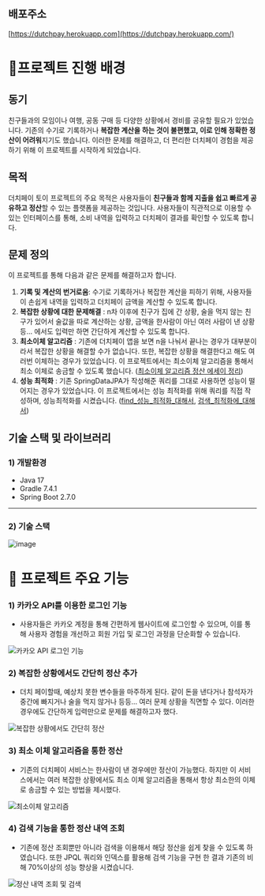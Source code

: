 
## 배포주소
[https://dutchpay.herokuapp.com](https://dutchpay.herokuapp.com/)

# 📌프로젝트 진행 배경
## 동기 
친구들과의 모임이나 여행, 공동 구매 등 다양한 상황에서 경비를 공유할 필요가 있었습니다. 기존의 수기로 기록하거나 **복잡한 계산을 하는 것이 불편했고, 이로 인해 정확한 정산이 어려워**지기도 했습니다. 이러한 문제를 해결하고, 더 편리한 더치페이 경험을 제공하기 위해 이 프로젝트를 시작하게 되었습니다.


## 목적
더치페이 토이 프로젝트의 주요 목적은 사용자들이 **친구들과 함께 지출을 쉽고 빠르게 공유하고 정산**할 수 있는 플랫폼을 제공하는 것입니다. 사용자들이 직관적으로 이용할 수 있는 인터페이스를 통해, 소비 내역을 입력하고 더치페이 결과를 확인할 수 있도록 합니다.


## 문제 정의 
이 프로젝트를 통해 다음과 같은 문제를 해결하고자 합니다.
1. **기록 및 계산의 번거로움**: 수기로 기록하거나 복잡한 계산을 피하기 위해, 사용자들이 손쉽게 내역을 입력하고 더치페이 금액을 계산할 수 있도록 합니다.
2. **복잡한 상황에 대한 문제해결** : n차 이후에 친구가 집에 간 상황, 술을 먹지 않는 친구가 있어서 술값을 따로 계산하는 상황, 금액을 한사람이 아닌 여러 사람이 낸 상황 등... 에서도 입력만 하면 간단하게 계산할 수 있도록 합니다.
3. **최소이체 알고리즘** : 기존에 더치페이 앱을 보면 n을 나눠서 끝나는 경우가 대부분이라서 복잡한 상황을 해결할 수가 없습니다. 또한, 복잡한 상황을 해결한다고 해도 여러번 이체하는 경우가 있었습니다. 이 프로젝트에서는 최소이체 알고리즘을 통해서 최소 이체로 송금할 수 있도록 했습니다.
   ([최소이체 알고리즘 정산 에세이 정리](https://github.com/sprae114/dutchPay/blob/master/정산에세이.md))
4. **성능 최적화** : 기존 SpringDataJPA가 작성해준 쿼리를 그대로 사용하면 성능이 떨어지는 경우가 있었습니다. 이 프로젝트에서는 성능 최적화를 위해 쿼리를 직접 작성하며, 성능최적화를 시켰습니다.
   ([find_성능_최적화_대해서](https://github.com/sprae114/dutchPay/blob/master/find_성능_최적화_대해서.md),  [검색_최적화에_대해서](https://github.com/sprae114/dutchPay/blob/master/검색_최적화에_대해서.md))
   

## 기술 스택 및 라이브러리
### 1) 개발환경
- Java 17
- Gradle 7.4.1
- Spring Boot 2.7.0

---
### 2) 기술 스택
![image](https://user-images.githubusercontent.com/52237184/234813089-1757ddde-b50f-4e0e-9025-2d1c33ab6ef8.png)


# 📌 프로젝트 주요 기능
### 1) 카카오 API를 이용한 로그인 기능
- 사용자들은 카카오 계정을 통해 간편하게 웹사이트에 로그인할 수 있으며, 이를 통해 사용자 경험을 개선하고 회원 가입 및 로그인 과정을 단순화할 수 있습니다.

![카카오 API 로그인 기능](https://user-images.githubusercontent.com/52237184/233601648-5f2c7944-4250-4723-9f77-123f4f70ce6c.gif)


### 2) 복잡한 상황에서도 간단히 정산 추가
- 더치 페이할때, 예상치 못한 변수들을 마주하게 된다. 같이 돈을 낸다거나 참석자가 중간에 빠지거나 술을 먹지 않거나 등등… 여러 문제 상황을 직면할 수 있다. 이러한 경우에도 간단하게 입력만으로 문제를 해결하고자 했다.

![복잡한 상황에서도 간단히 정산](https://user-images.githubusercontent.com/52237184/233601953-45d104d4-1796-4648-b0b2-2b70ddb18a2d.gif)


### 3) 최소 이체 알고리즘을 통한 정산
- 기존의 더치페이 서비스는 한사람이 낸 경우에만 정산이 가능했다.  하지만 이 서비스에서는 여러 복잡한 상황에서도 최소 이체 알고리즘을 통해서 항상 최소한의 이체로 송금할 수 있는 방법을 제시했다. 

![최소이체 알고리즘](https://user-images.githubusercontent.com/52237184/233601930-fb9df455-41ea-4744-be6a-bc9c59605a03.gif)

### 4) 검색 기능을 통한 정산 내역 조회
- 기존에 정산 조회뿐만 아니라 검색을 이용해서 해당 정산을 쉽게 찾을 수 있도록 하였습니다. 또한 JPQL 쿼리와 인덱스를 활용해 검색 기능을 구현 한 결과 기존의 비해 70%이상의 성능 향상을 시켰습니다.

![정산 내역 조회 및 검색](https://user-images.githubusercontent.com/52237184/234852366-5da12dbb-f064-47d4-bfcf-d3ea8460f584.gif)
